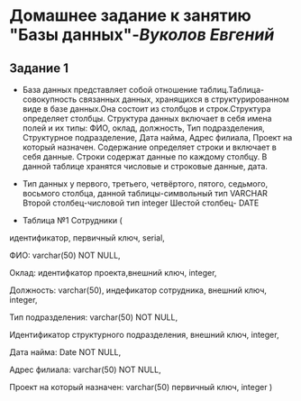 # **Домашнее задание к занятию "Базы данных"**-***Вуколов Евгений***

## **Задание 1**

- База данных представляет собой отношение таблиц.Таблица-совокупность связанных данных, хранящихся в структурированном виде в базе данных.Она состоит из столбцов и строк.Структура определяет столбцы.
 Структура данных включает в себя имена полей и их типы: ФИО, оклад, должность, Тип подразделения, Структурное подразделение, Дата найма, Адрес филиала, Проект на который назначен.
 Содержание определяет строки и включает в себя данные. Строки содержат данные по каждому столбцу. В данной таблице хранятся числовые и строковые данные, дата.

- Тип данных у первого, третьего, четвёртого, пятого, седьмого, восьмого столбца, данной таблицы-символьный тип VARCHAR
 Второй столбец-числовой тип integer
 Шестой столбец- DATE


- 
  Таблица №1 Сотрудники (

 идентификатор, первичный ключ, serial,

 ФИО: varchar(50) NOT NULL,

 Оклад: идентифкатор проекта,внешний ключ, integer,

 Должность: varchar(50), индефикатор сотрудника, внешний ключ, integer,

 Тип подразделения: varchar(50) NOT NULL,

 Идентификатор структурного подразделения, внешний ключ, integer,

 Дата найма: Date NOT NULL,

 Адрес филиала: varchar(50) NOT NULL,

 Проект на который назначен: varchar(50) первичный ключ, integer
)


